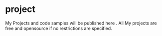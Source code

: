 # project
My Projects and code samples will be published here . 
All My projects are free and opensource if no restrictions are specified.
